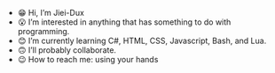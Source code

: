 - 😁 Hi, I’m Jiei-Dux
- 😮 I’m interested in anything that has something to do with programming.
- 😊 I’m currently learning C#, HTML, CSS, Javascript, Bash, and Lua.
- 🙃 I’ll probably collaborate.
- 😉 How to reach me: using your hands

<!---
Jiei-Dux is a just personal repository, this repository mainly contains stuff / programs that the college i am currently attending at requires us to pass. There are some programs / scripts / whatever, that is being uploaded here, use it however you like... or not... your choice.
--->
